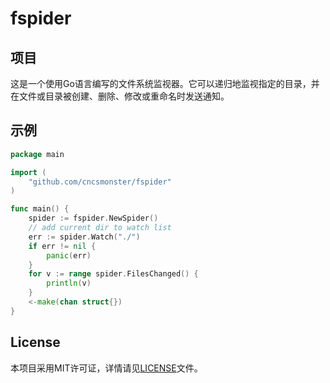# fspider

## 项目

这是一个使用Go语言编写的文件系统监视器。它可以递归地监视指定的目录，并在文件或目录被创建、删除、修改或重命名时发送通知。

## 示例

```go
package main

import (
	"github.com/cncsmonster/fspider"
)

func main() {
	spider := fspider.NewSpider()
	// add current dir to watch list
	err := spider.Watch("./")
	if err != nil {
		panic(err)
	}
	for v := range spider.FilesChanged() {
		println(v)
	}
	<-make(chan struct{})
}

```

## License

本项目采用MIT许可证，详情请见[LICENSE](./LICENSE)文件。